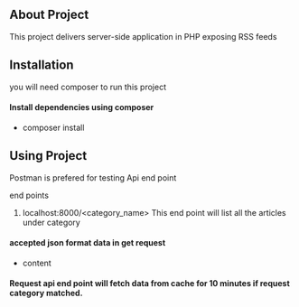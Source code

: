 
## About Project

 This project delivers server-side application in PHP exposing RSS feeds

## Installation

you will need composer to run this project

#### Install dependencies using composer
- composer install


## Using Project

Postman is prefered for testing Api end point

end points

1. localhost:8000/<category_name>
This end point will list all the articles under category


#### accepted json format data in get request
- content

#### Request api end point will fetch data from cache for 10 minutes if request category matched.